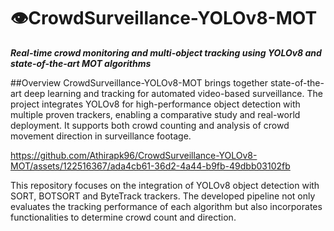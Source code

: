 # 👁️CrowdSurveillance-YOLOv8-MOT

***Real-time crowd monitoring and multi-object tracking using YOLOv8 and state-of-the-art MOT algorithms***

##Overview
CrowdSurveillance-YOLOv8-MOT brings together state-of-the-art deep learning and tracking for automated video-based surveillance. The project integrates YOLOv8 for high-performance object detection with multiple proven trackers, enabling a comparative study and real-world deployment. It supports both crowd counting and analysis of crowd movement direction in surveillance footage.

https://github.com/Athirapk96/CrowdSurveillance-YOLOv8-MOT/assets/122516367/ada4cb61-36d2-4a44-b9fb-49dbb03102fb

This repository focuses on the integration of YOLOv8 object detection with SORT, BOTSORT and ByteTrack trackers. The developed pipeline not only evaluates the tracking performance of each algorithm but also incorporates functionalities to determine crowd count and direction.
